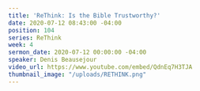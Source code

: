 ```yaml
---
title: 'ReThink: Is the Bible Trustworthy?'
date: 2020-07-12 08:43:00 -04:00
position: 104
series: ReThink
week: 4
sermon_date: 2020-07-12 00:00:00 -04:00
speaker: Denis Beausejour
video_url: https://www.youtube.com/embed/QdnEq7H3TJA
thumbnail_image: "/uploads/RETHINK.png"
---
```



